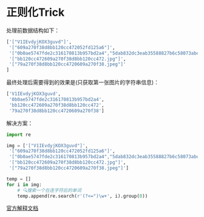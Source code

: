 # 正则化Trick

处理前数据结构如下：

```python
['["V1IEvdyjKOX3guvd"]',
 '["609a270f38d8bb120cc472052fd125a6"]',
 '["0b0ae5747fde2c316170813b957bd2a4","5dab832dc3eab35588827b6c58073abd"]',
 '["bb120cc472609a270f38d8bb120cc472.jpg"]',
 '["79a270f38d8bb120cc4720609a270f38.jpeg"]'
]
```

最终处理后需要得到的效果是(只获取第一张图片的字符串信息)：

```python
['V1IEvdyjKOX3guvd',
 '0b0ae5747fde2c316170813b957bd2a4',
 'bb120cc472609a270f38d8bb120cc472',
 '79a270f38d8bb120cc4720609a270f38']
```

解决方案：
```python
import re

img = ['["V1IEvdyjKOX3guvd"]',
 '["609a270f38d8bb120cc472052fd125a6"]',
 '["0b0ae5747fde2c316170813b957bd2a4","5dab832dc3eab35588827b6c58073abd"]',
 '["bb120cc472609a270f38d8bb120cc472.jpg"]',
 '["79a270f38d8bb120cc4720609a270f38.jpeg"]']

temp = []
for i in img:
    # 🔍搜索一个在连字符后的单词
    temp.append(re.search(r'(?<=")\w+', i).group(0))
```

[官方解释文档](https://docs.python.org/zh-cn/3/library/re.html)
